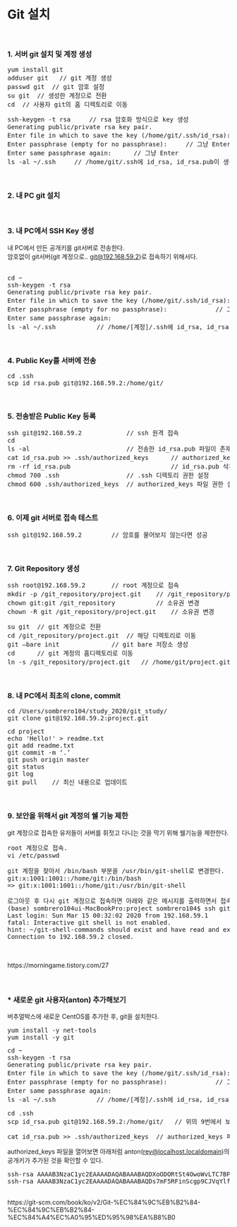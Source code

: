 # Git 설치
<br/>

### 1. 서버 git 설치 및 계정 생성
<pre>
yum install git
adduser git   // git 계정 생성
passwd git	// git 암호 설정
su git  // 생성한 계정으로 전환
cd  // 사용자 git의 홈 디렉토리로 이동
</pre>
<pre>
ssh-keygen -t rsa     // rsa 암호화 방식으로 key 생성
Generating public/private rsa key pair.
Enter file in which to save the key (/home/git/.ssh/id_rsa):	// 그냥 Enter
Enter passphrase (empty for no passphrase):     // 그냥 Enter
Enter same passphrase again:      // 그냥 Enter
ls -al ~/.ssh     // /home/git/.ssh에 id_rsa, id_rsa.pub이 생성되었는지 확인
</pre><br/>

### 2. 내 PC git 설치
<br/>

### 3. 내 PC에서 SSH Key 생성
내 PC에서 만든 공개키를 git서버로 전송한다. <br/>
암호없이 git서버(git 계정으로.. git@192.168.59.2)로 접속하기 위해서다. <br/>
<br/>
<pre>
cd ~
ssh-keygen -t rsa
Generating public/private rsa key pair.
Enter file in which to save the key (/home/git/.ssh/id_rsa):	// 그냥 Enter
Enter passphrase (empty for no passphrase):				// 그냥 Enter
Enter same passphrase again:								// 그냥 Enter
ls -al ~/.ssh			// /home/[계정]/.ssh에 id_rsa, id_rsa.pub이 생성되었는지 확인
</pre><br/>

### 4. Public Key를 서버에 전송
<pre>
cd .ssh
scp id_rsa.pub git@192.168.59.2:/home/git/
</pre><br/>

### 5. 전송받은 Public Key 등록
<pre>
ssh git@192.168.59.2 			// ssh 원격 접속
cd
ls -al							// 전송한 id_rsa.pub 파일이 존재하는지 확인
cat id_rsa.pub >> .ssh/authorized_keys		// authorized_keys 파일로 저장
rm -rf id_rsa.pub							// id_rsa.pub 삭제
chmod 700 .ssh					// .ssh 디렉토리 권한 설정
chmod 600 .ssh/authorized_keys	// authorized_keys 파일 권한 설정
</pre><br/>

### 6. 이제 git 서버로 접속 테스트
<pre>
ssh git@192.168.59.2		// 암호를 물어보지 않는다면 성공
</pre><br/>

### 7. Git Repository 생성
<pre>
ssh root@192.168.59.2		// root 계정으로 접속
mkdir -p /git_repository/project.git	// /git_repository/project.git 디렉토리 생성
chown git:git /git_repository			// 소유권 변경
chown -R git /git_repository/project.git	// 소유권 변경
</pre>
<pre>
su git	// git 계정으로 전환
cd /git_repository/project.git	// 해당 디렉토리로 이동
git —bare init				// git bare 저장소 생성
cd		// git 계정의 홈디렉토리로 이동
ln -s /git_repository/project.git	// /home/git/project.git 심볼릭 링크 생성(project.git -> /git-repository/project.git)
</pre><br/>

### 8. 내 PC에서 최초의 clone, commit
<pre>
cd /Users/sombrero104/study_2020/git_study/
git clone git@192.168.59.2:project.git
</pre>
<pre>
cd project
echo 'Hello!' > readme.txt
git add readme.txt
git commit -m ‘.’
git push origin master
git status
git log
git pull	// 최신 내용으로 업데이트
</pre><br/>

### 9. 보안을 위해서 git 계정의 쉘 기능 제한
git 계정으로 접속한 유저들이 서버를 휘젓고 다니는 것을 막기 위해 쉘기능을 제한한다. <br/>
<pre>
root 계정으로 접속.
vi /etc/passwd

git 계정을 찾아서 /bin/bash 부분을 /usr/bin/git-shell로 변경한다.
git:x:1001:1001::/home/git:/bin/bash
=> git:x:1001:1001::/home/git:/usr/bin/git-shell

로그아웃 후 다시 git 계정으로 접속하면 아래와 같은 메시지를 출력하면서 접속이 제한된다.
(base) sombrero104ui-MacBookPro:project sombrero104$ ssh git@192.168.59.2
Last login: Sun Mar 15 00:32:02 2020 from 192.168.59.1
fatal: Interactive git shell is not enabled.
hint: ~/git-shell-commands should exist and have read and execute access.
Connection to 192.168.59.2 closed.
</pre><br/>

<br/>
https://morningame.tistory.com/27 <br/>
<br/><br/>


### * 새로운 git 사용자(anton) 추가해보기

버추얼박스에 새로운 CentOS를 추가한 후, git을 설치한다.<br/>
<pre>
yum install -y net-tools
yum install -y git
</pre>
<pre>
cd ~
ssh-keygen -t rsa
Generating public/private rsa key pair.
Enter file in which to save the key (/home/git/.ssh/id_rsa):	// 그냥 Enter
Enter passphrase (empty for no passphrase):				// 그냥 Enter
Enter same passphrase again:								// 그냥 Enter
ls -al ~/.ssh			// /home/[계정]/.ssh에 id_rsa, id_rsa.pub이 생성되었는지 확인
</pre>
<pre>
cd .ssh
scp id_rsa.pub git@192.168.59.2:/home/git/   // 위의 9번에서 보안을 위해 제한했던 쉘 기능을 다시 잠깐 풀어줘야 한다.
</pre>
<pre>
cat id_rsa.pub >> .ssh/authorized_keys  // authorized_keys 파일에 anton의 공개키를 추가한다.
</pre>
authorized_keys 파일을 열어보면 아래처럼 anton(rey@localhost.localdomain)의 공개키가 추가된 것을 확인할 수 있다.
<pre>
ssh-rsa AAAAB3NzaC1yc2EAAAADAQABAAABAQDXoODORtSt4OwoWvLTC7BPfkaVHb0A3/MIcLfajtZ6YVP5TweEvmzZCh2YN7/oif2WP09c65ljaC1QkcZAMwgenQZ6sEYTHsh/Qp+/cEXBPIHxWMlf/FKxZnO/B6Vrishtf2d4sfOZc1QGUQmz/mhCRD/aBqS5lt4HEG5WMEhT8I5Bojw5FD37rGNAXafaAzs9UGOdJIvn9PAEqlZUH0aAGCMMfj+Jz7g0quZcKf7/HhtWlMBMXv2BZmT+LwEd/aIGtJ+2C/Ggaf0WkQi3AbHKs4TfwpEnkj2U1EibGfdMOWoe4cnpbF0RJjxXCcPMGcIzulEIFSf6p3S/E02upJp7 sombrero104@sombrero104ui-MacBookPro.local
ssh-rsa AAAAB3NzaC1yc2EAAAADAQABAAABAQDs7mF5RFinScgp9CJVqYlfDFFx8pLPHy0/iF0dNqfzYR0aGyFBWgOCqNsGP1DPWfPtoGgCxWK10Zn8Mytn/jHjY5YibZBcgGX+muSynER1whwpia7sBDkVopV4QwlLWwFJFNEr+fma0cprAPskISb2KZZiKxsMlKRLP9QOg1+50VAnEKzhCiuFCoeIu9jgybVQ5we0euO4QPLXvsfcqBC0TzZM3nbzSMMB7d5hoIvkAatte747/Z5/3bbfYhDBbA9CTyC77ZIviiTBfJZ95yaf1te6HwpmvT5SzcQYNB+A2sID9KccLQQY9nS4YyA5au78oHwx/aveT0zGqNgDyrqd rey@localhost.localdomain
</pre>



<br/>
https://git-scm.com/book/ko/v2/Git-%EC%84%9C%EB%B2%84-%EC%84%9C%EB%B2%84-%EC%84%A4%EC%A0%95%ED%95%98%EA%B8%B0 <br/>
<br/><br/>





